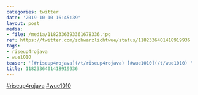 ```yaml
---
categories: twitter
date: '2019-10-10 16:45:39'
layout: post
media:
- file: /media/1182336393361678336.jpg
ref: https://twitter.com/schwarzlichtwue/status/1182336401418919936
tags:
- riseup4rojava
- wue1010
teaser: '[#riseup4rojava](/t/riseup4rojava) [#wue1010](/t/wue1010) '
title: 1182336401418919936
---
```

[#riseup4rojava](/t/riseup4rojava) [#wue1010](/t/wue1010) 